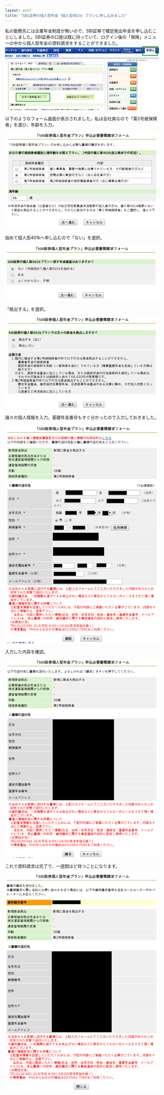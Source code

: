 ```yaml
---
layout: post
title: "SBI証券の個人型年金（個人型401k）プランに申し込みました"
---
```

私の勤務先には企業年金制度が無いので、SBI証券で確定拠出年金を申し込むことにしました。SBI証券の口座は既に持っていて、ログイン後の「保険」メニューの中から個人型年金の資料請求をすることができました。![401k-1](/assets/img/401k-1.png)

以下のようなフォーム画面が表示されました。私は会社員なので「第2号被保険者」を選び、年齢を入力。

![401k-2](/assets/img/401k-2.png)

始めて個人型401kへ申し込むので「ない」を選択。

![401k-3](/assets/img/401k-3.png)

「拠出する」を選択。

![401k-4](/assets/img/401k-4.png)

諸々の個人情報を入力。基礎年金番号もすぐ分かったので入力しておきました。

![401k-5](/assets/img/401k-5.png)

入力した内容を確認。

![401k-6](/assets/img/401k-6.png)

これで資料請求は完了で、一週間ほど待つことになります。

![401k-7](/assets/img/401k-7.png)
